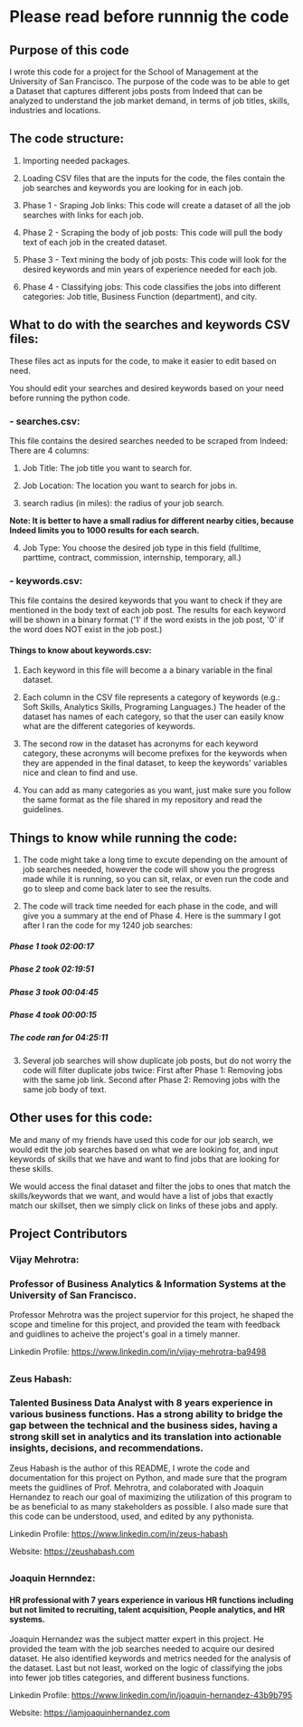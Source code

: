 # Please read before runnnig the code
##
## Purpose of this code

I wrote this code for a project for the School of Management at the University of San Francisco. The purpose of the code was to be able to get a Dataset that captures different jobs posts from Indeed that can be analyzed to understand the job market demand, in terms of job titles, skills, industries and locations.

## The code structure:

1. Importing needed packages.

2. Loading CSV files that are the inputs for the code, the files contain the job searches and keywords you are looking for in each job.

3. Phase 1 - Sraping Job links: This code will create a dataset of all the job searches with links for each job.

4. Phase 2 - Scraping the body of job posts: This code will pull the body text of each job in the created dataset.

5. Phase 3 - Text mining the body of job posts: This code will look for the desired keywords and min years of experience needed for each job.

6. Phase 4 - Classifying jobs: This code classifies the jobs into different categories: Job title, Business Function (department), and city.

## What to do with the searches and keywords CSV files:

These files act as inputs for the code, to make it easier to edit based on need.

You should edit your searches and desired keywords based on your need before running the python code.

### - searches.csv:

This file contains the desired searches needed to be scraped from Indeed:
There are 4 columns:

1. Job Title: The job title you want to search for.

2. Job Location: The location you want to search for jobs in.

3. search radius (in miles): the radius of your job search.

**Note: It is better to have a small radius for different nearby cities, because Indeed limits you to 1000 results for each search.**

4. Job Type: You choose the desired job type in this field (fulltime, parttime, contract, commission, internship, temporary, all.)

### - keywords.csv:

This file contains the desired keywords that you want to check if they are mentioned in the body text of each job post. The results for each keyword will be shown in a binary format ('1' if the word exists in the job post, '0' if the word does NOT exist in the job post.)

#### Things to know about keywords.csv:

1. Each keyword in this file will become a a binary variable in the final dataset.

2. Each column in the CSV file represents a category of keywords (e.g.: Soft Skills, Analytics Skills, Programing Languages.) The header of the dataset has names of each category, so that the user can easily know what are the different categories of keywords.

3. The second row in the dataset has acronyms for each keyword category, these acronyms will become prefixes for the keywords when they are appended in the final dataset, to keep the keywords' variables nice and clean to find and use.

4. You can add as many categories as you want, just make sure you follow the same format as the file shared in my repository and read the guidelines. 

## Things to know while running the code:

1. The code might take a long time to excute depending on the amount of job searches needed, however the code will show you the progress made while it is running, so you can sit, relax, or even run the code and go to sleep and come back later to see the results.

2. The code will track time needed for each phase in the code, and will give you a summary at the end of Phase 4. 
Here is the summary I got after I ran the code for my 1240 job searches:

##### Phase 1 took 02:00:17
##### Phase 2 took 02:19:51
##### Phase 3 took 00:04:45
##### Phase 4 took 00:00:15

##### The code ran for 04:25:11

3. Several job searches will show duplicate job posts, but do not worry the code will filter duplicate jobs twice: 
First after Phase 1: Removing jobs with the same job link.
Second after Phase 2: Removing jobs with the same job body of text. 

## Other uses for this code:

Me and many of my friends have used this code for our job search, we would edit the job searches based on what we are looking for, and input keywords of skills that we have and want to find jobs that are looking for these skills.

We would access the final dataset and filter the jobs to ones that match the skills/keywords that we want, and would have a list of jobs that exactly match our skillset, then we simply click on links of these jobs and apply.

## Project Contributors

### Vijay Mehrotra: 
### Professor of Business Analytics & Information Systems at the University of San Francisco.

Professor Mehrotra was the project supervior for this project, he shaped the scope and timeline for this project, and provided the team with feedback and guidlines to acheive the project's goal in a timely manner.

Linkedin Profile: https://www.linkedin.com/in/vijay-mehrotra-ba9498
## 
### Zeus Habash: 
### Talented Business Data Analyst with 8 years experience in various business functions. Has a strong ability to bridge the gap between the technical and the business sides, having a strong skill set in analytics and its translation into actionable insights, decisions, and recommendations.

Zeus Habash is the author of this README, I wrote the code and documentation for this project on Python, and made sure that the program meets the guidlines of Prof. Mehrotra, and colaborated with Joaquin Hernandez to reach our goal of maximizing the utilization of this program to be as beneficial to as many stakeholders as possible. I also made sure that this code can be understood, used, and edited by any pythonista.

Linkedin Profile: https://www.linkedin.com/in/zeus-habash

Website: https://zeushabash.com
##
### Joaquin Hernndez: 

#### HR professional with 7 years experience in various HR functions including but not limited to recruiting, talent acquisition, People analytics, and HR systems.

Joaquin Hernandez was the subject matter expert in this project. He provided the team with the job searches needed to acquire our desired dataset. He also identified keywords and metrics needed for the analysis of the dataset. Last but not least, worked on the logic of classifying the jobs into fewer job titles categories, and different business functions.

Linkedin Profile: https://www.linkedin.com/in/joaquin-hernandez-43b9b795

Website: https://iamjoaquinhernandez.com
##





